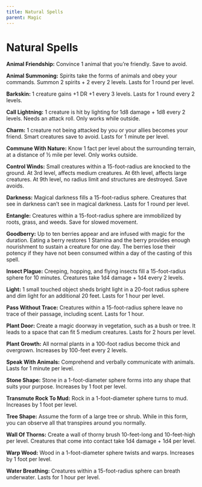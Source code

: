 ```yaml
---
title: Natural Spells
parent: Magic
---
```


# Natural Spells
**Animal Friendship:** Convince 1 animal that you’re friendly. Save to avoid.

**Animal Summoning:** Spirits take the forms of animals and obey your commands. Summon 2 spirits + 2 every 2 levels. Lasts for 1 round per level.

**Barkskin:** 1 creature gains +1 DR +1 every 3 levels. Lasts for 1 round every 2 levels.

**Call Lightning:** 1 creature is hit by lighting for 1d8 damage + 1d8 every 2 levels. Needs an attack roll. Only works while outside.

**Charm:** 1 creature not being attacked by you or your allies becomes your friend. Smart creatures save to avoid. Lasts for 1 minute per level.

**Commune With Nature:** Know 1 fact per level about the surrounding terrain, at a distance of ½ mile per level. Only works outside.

**Control Winds:** Small creatures within a 15-foot-radius are knocked to the ground. At 3rd level, affects medium creatures. At 6th level, affects large creatures. At 9th level, no radius limit and structures are destroyed. Save avoids.

**Darkness:** Magical darkness fills a 15-foot-radius sphere. Creatures that see in darkness can’t see in magical darkness. Lasts for 1 round per level.

**Entangle:** Creatures within a 15-foot-radius sphere are immobilized by roots, grass, and weeds. Save for slowed movement.

**Goodberry:** Up to ten berries appear and are infused with magic for the duration. Eating a berry restores 1 Stamina and the berry provides enough nourishment to sustain a creature for one day. The berries lose their potency if they have not been consumed within a day of the casting of this spell.

**Insect Plague:** Creeping, hopping, and flying insects fill a 15-foot-radius sphere for 10 minutes. Creatures take 1d4 damage + 1d4 every 2 levels.

**Light:** 1 small touched object sheds bright light in a 20-foot radius sphere and dim light for an additional 20 feet. Lasts for 1 hour per level.

**Pass Without Trace:** Creatures within a 15-foot-radius sphere leave no trace of their passage, including scent. Lasts for 1 hour.

**Plant Door:** Create a magic doorway in vegetation, such as a bush or tree. It leads to a space that can fit 5 medium creatures. Lasts for 2 hours per level.

**Plant Growth:** All normal plants in a 100-foot radius become thick and overgrown. Increases by 100-feet every 2 levels.

**Speak With Animals:** Comprehend and verbally communicate with animals. Lasts for 1 minute per level.

**Stone Shape:** Stone in a 1-foot-diameter sphere forms into any shape that suits your purpose. Increases by 1 foot per level.

**Transmute Rock To Mud:** Rock in a 1-foot-diameter sphere turns to mud. Increases by 1 foot per level.

**Tree Shape:** Assume the form of a large tree or shrub. While in this form, you can observe all that transpires around you normally.

**Wall Of Thorns:** Create a wall of thorny brush 10-feet-long and 10-feet-high per level. Creatures that come into contact take 1d4 damage + 1d4 per level.

**Warp Wood:** Wood in a 1-foot-diameter sphere twists and warps. Increases by 1 foot per level.

**Water Breathing:** Creatures within a 15-foot-radius sphere can breath underwater. Lasts for 1 hour per level.
